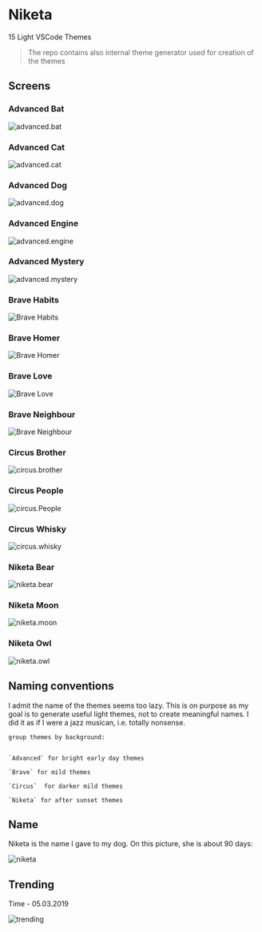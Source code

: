 # Niketa

15 Light VSCode Themes

> The repo contains also internal theme generator used for creation of the themes

## Screens

### Advanced Bat

![advanced.bat](https://github.com/selfrefactor/niketa-theme/blob/master/files/advanced.bat.png?raw=true)

### Advanced Cat

![advanced.cat](https://github.com/selfrefactor/niketa-theme/blob/master/files/advanced.cat.png?raw=true)

### Advanced Dog

![advanced.dog](https://github.com/selfrefactor/niketa-theme/blob/master/files/advanced.dog.png?raw=true)

### Advanced Engine

![advanced.engine](https://github.com/selfrefactor/niketa-theme/blob/master/files/advanced.engine.png?raw=true)

### Advanced Mystery

![advanced.mystery](https://github.com/selfrefactor/niketa-theme/blob/master/files/advanced.mystery.png?raw=true)

### Brave Habits

![Brave Habits](https://github.com/selfrefactor/niketa-theme/blob/master/files/brave.habits.png?raw=true)

### Brave Homer

![Brave Homer](https://github.com/selfrefactor/niketa-theme/blob/master/files/brave.homer.png?raw=true)

### Brave Love

![Brave Love](https://github.com/selfrefactor/niketa-theme/blob/master/files/brave.love.png?raw=true)

### Brave Neighbour

![Brave Neighbour](https://github.com/selfrefactor/niketa-theme/blob/master/files/brave.neighbour.png?raw=true)

### Circus Brother

![circus.brother](https://github.com/selfrefactor/niketa-theme/blob/master/files/circus.brother.png?raw=true)

### Circus People

![circus.People](https://github.com/selfrefactor/niketa-theme/blob/master/files/circus.people.png?raw=true)

### Circus Whisky

![circus.whisky](https://github.com/selfrefactor/niketa-theme/blob/master/files/circus.whisky.png?raw=true)

### Niketa Bear

![niketa.bear](https://github.com/selfrefactor/niketa-theme/blob/master/files/niketa.bear.png?raw=true)

### Niketa Moon

![niketa.moon](https://github.com/selfrefactor/niketa-theme/blob/master/files/niketa.moon.png?raw=true)

### Niketa Owl

![niketa.owl](https://github.com/selfrefactor/niketa-theme/blob/master/files/niketa.owl.png?raw=true)

## Naming conventions

I admit the name of the themes seems too lazy. This is on purpose as my goal is to generate useful light themes, not to create meaningful names.
I did it as if I were a jazz musican, i.e. totally nonsense.

```
group themes by background:


`Advanced` for bright early day themes

`Brave` for mild themes

`Circus`  for darker mild themes

`Niketa` for after sunset themes
```

## Name

Niketa is the name I gave to my dog. On this picture, she is about 90 days:

![niketa](https://github.com/selfrefactor/niketa-theme/blob/master/files/niketa.jpg?raw=true)

## Trending

Time - 05.03.2019

![trending](https://github.com/selfrefactor/niketa-theme/blob/master/files/trending.png?raw=true)
